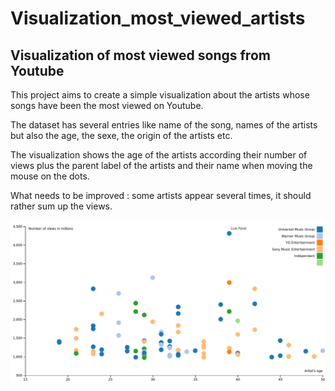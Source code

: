 # Visualization_most_viewed_artists

## Visualization of most viewed songs from Youtube

This project aims to create a simple visualization about the artists whose songs have
been the most viewed on Youtube.

The dataset has several entries like name of the song, names of the artists but also the age,
the sexe, the origin of the artists etc.

The visualization shows the age of the artists according their number of views plus the parent
label of the artists and their name when moving the mouse on the dots.

What needs to be improved : some artists appear several times, it should rather sum up the views.

![alt text](visualization_artists.png)
